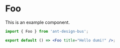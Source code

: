# Foo

This is an example component.

```jsx
import { Foo } from 'ant-design-bus';

export default () => <Foo title="Hello dumi!" />;
```
